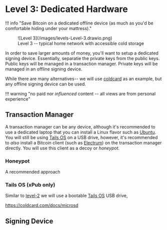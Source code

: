 # Level 3: Dedicated Hardware

!!! info "Save Bitcoin on a dedicated offline device (as much as you'd be comfortable hiding under your mattress)."

<figure markdown>
![Level 3](/images/levels-Level-3.drawio.png)
  <figcaption>Level 3 -- typical home network with accessible cold storage</figcaption>
</figure>

In order to save larger amounts of money,
 you'll want to setup a dedicated signing device.
Essentially, separatie the private keys from the public keys.
Public keys will be managed in a transaction manager.
Private keys will be managed in an offline signing device.

While there are many alternatives-- we will use
 [coldcard](https://coldcard.com/)
 as an example, but any offline signing device can be used.


!!! warning "no paid nor *influenced* content -- all views are from personal experience"




## Transaction Manager

A transaction manager can be any device,
 although it's recommended to use a dedicated laptop
 that you can install a Linux flavor such as
 [Ubuntu](https://ubuntu.com/).
You will still be using 
 [Tails OS](https://tails.boum.org/) on a USB drive,
 however, it's recommended to *also* install
 a Bitcoin client (such as
 [Electrum](https://electrum.org/#home))
 on the transaction manager directly.
You will use this client as a
 decoy or *honeypot*.
 


### Honeypot

A recommended approach




### Tails OS (xPub only)

Similar to [level-2](../level-2) we will use a
 bootable 
 [Tails OS](https://tails.boum.org/) USB drive,

https://coldcard.com/docs/microsd



## Signing Device



<!--

Coldcard

DIY rpi-zero

Seedsigner

https://alevchuk.medium.com/bitcoin-good-start-c70ef23092c2



## Hardware Wallets

Hardware Wallets
 can be a great self custody solution.

However, with the exception of devices like the
 [Coldcard](https://coldcard.com/),
 hardware wallets offer
 very different approaches to self-custody,
 are rarely Bitcoin-only,
 and they often
 involve proprietary software or hardware,
 with limited ability to verify entropy.



-->







